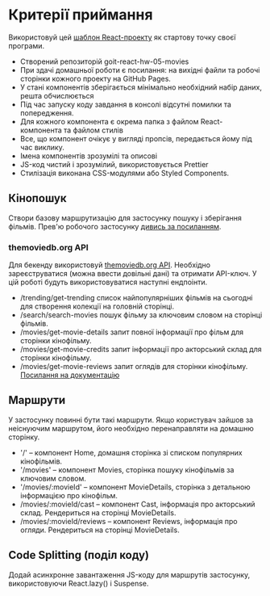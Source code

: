 # Критерії приймання
Використовуй цей [шаблон React-проекту](https://github.com/goitacademy/react-homework-template#readme) як стартову точку своєї програми.

* Створений репозиторій goit-react-hw-05-movies
* При здачі домашньої роботи є посилання: на вихідні файли та робочі сторінки кожного проекту на GitHub Pages.
* У стані компонентів зберігається мінімально необхідний набір даних, решта обчислюється
* Під час запуску коду завдання в консолі відсутні помилки та попередження.
* Для кожного компонента є окрема папка з файлом React-компонента та файлом стилів
* Все, що компонент очікує у вигляді пропсів, передається йому під час виклику.
* Імена компонентів зрозумілі та описові
* JS-код чистий і зрозумілий, використовується Prettier
* Стилізація виконана CSS-модулями або Styled Components.
## Кінопошук

Створи базову маршрутизацію для застосунку пошуку і зберігання фільмів. Прев'ю робочого застосунку [дивись за посиланням](https://drive.google.com/file/d/1vR0hi3n1236Q5Bg4-se-8JVKD9UKSfId/view).

### themoviedb.org API
Для бекенду використовуй [themoviedb.org API](https://www.themoviedb.org/). Необхідно зареєструватися (можна ввести довільні дані) та отримати API-ключ. У цій роботі будуть використовуватися наступні ендпоінти.

* /trending/get-trending список найпопулярніших фільмів на сьогодні для створення колекції на головній сторінці.
* /search/search-movies пошук фільму за ключовим словом на сторінці фільмів.
* /movies/get-movie-details запит повної інформації про фільм для сторінки кінофільму.
* /movies/get-movie-credits запит інформації про акторський склад для сторінки кінофільму.
* /movies/get-movie-reviews запит оглядів для сторінки кінофільму.
[Посилання на документацію](https://developer.themoviedb.org/docs/getting-started)

## Маршрути
У застосунку повинні бути такі маршрути. Якщо користувач зайшов за неіснуючим маршрутом, його необхідно перенаправляти на домашню сторінку.

* '/' – компонент Home, домашня сторінка зі списком популярних кінофільмів.
* '/movies' – компонент Movies, сторінка пошуку кінофільмів за ключовим словом.
* '/movies/:movieId' – компонент MovieDetails, сторінка з детальною інформацією про кінофільм.
* /movies/:movieId/cast – компонент Cast, інформація про акторський склад. Рендериться на сторінці MovieDetails.
* /movies/:movieId/reviews – компонент Reviews, інформація про огляди. Рендериться на сторінці MovieDetails.
 
## Code Splitting (поділ коду)
Додай асинхронне завантаження JS-коду для маршрутів застосунку, використовуючи React.lazy() і Suspense.





